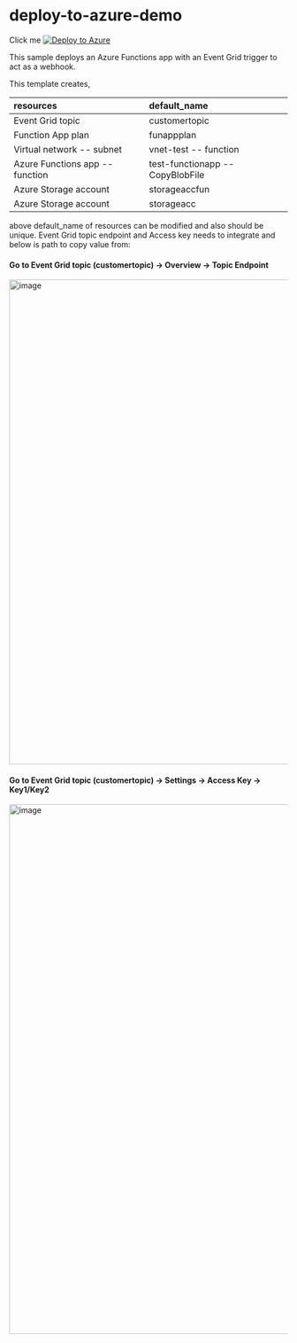 # deploy-to-azure-demo

Click me
[![Deploy to Azure](https://aka.ms/deploytoazurebutton)](https://portal.azure.com/#create/Microsoft.Template/uri/https%3A%2F%2Fraw.githubusercontent.com%2Femtecinc%2Fdeploy-to-azure-demo%2Fmain%2Fazuredeploy.json)

This sample deploys an Azure Functions app with an Event Grid trigger to act as a webhook.

This template creates,

| resources | default_name | 
| :----- | :--- |
| Event Grid topic | customertopic | 
| Function App plan | funappplan | 
| Virtual network -- subnet | vnet-test -- function | 
| Azure Functions app -- function | test-functionapp -- CopyBlobFile | 
| Azure Storage account  | storageaccfun |
| Azure Storage account | storageacc   |

above default_name of resources can be modified and also should be unique. Event Grid topic endpoint and Access key needs to integrate and below is path to copy value from:

#### Go to Event Grid topic (customertopic) -> Overview -> Topic Endpoint
<img width="875" alt="image" src="https://user-images.githubusercontent.com/126143091/224275190-13777a90-d852-4b6c-b0d6-0fabdc32eca6.png">

#### Go to Event Grid topic (customertopic) -> Settings -> Access Key -> Key1/Key2
<img width="956" alt="image" src="https://user-images.githubusercontent.com/126143091/224274360-064e147d-9917-4373-abd1-e161a0b33215.png">
